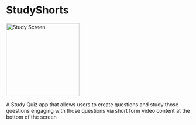 # StudyShorts
<img src="StudyScreen.gif" alt="Study Screen" width="200"/>

A Study Quiz app that allows users to create questions and study those questions engaging with those questions via short form video content at the bottom of the screen


